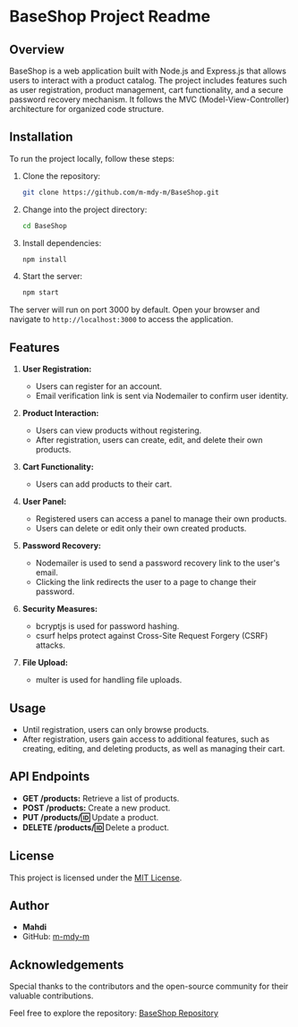 # BaseShop Project Readme

## Overview

BaseShop is a web application built with Node.js and Express.js that allows users to interact with a product catalog. The project includes features such as user registration, product management, cart functionality, and a secure password recovery mechanism. It follows the MVC (Model-View-Controller) architecture for organized code structure.

## Installation

To run the project locally, follow these steps:

1. Clone the repository:

   ```bash
   git clone https://github.com/m-mdy-m/BaseShop.git
   ```

2. Change into the project directory:

   ```bash
   cd BaseShop
   ```

3. Install dependencies:

   ```bash
   npm install
   ```

4. Start the server:

   ```bash
   npm start
   ```

The server will run on port 3000 by default. Open your browser and navigate to `http://localhost:3000` to access the application.

## Features

1. **User Registration:**
   - Users can register for an account.
   - Email verification link is sent via Nodemailer to confirm user identity.

2. **Product Interaction:**
   - Users can view products without registering.
   - After registration, users can create, edit, and delete their own products.

3. **Cart Functionality:**
   - Users can add products to their cart.

4. **User Panel:**
   - Registered users can access a panel to manage their own products.
   - Users can delete or edit only their own created products.

5. **Password Recovery:**
   - Nodemailer is used to send a password recovery link to the user's email.
   - Clicking the link redirects the user to a page to change their password.

6. **Security Measures:**
   - bcryptjs is used for password hashing.
   - csurf helps protect against Cross-Site Request Forgery (CSRF) attacks.

7. **File Upload:**
   - multer is used for handling file uploads.

## Usage

- Until registration, users can only browse products.
- After registration, users gain access to additional features, such as creating, editing, and deleting products, as well as managing their cart.

## API Endpoints

- **GET /products:** Retrieve a list of products.
- **POST /products:** Create a new product.
- **PUT /products/:id:** Update a product.
- **DELETE /products/:id:** Delete a product.

## License

This project is licensed under the [MIT License](https://github.com/m-mdy-m/BaseShop/blob/main/LICENSE).

## Author

- **Mahdi**
- GitHub: [m-mdy-m](https://github.com/m-mdy-m)

## Acknowledgements

Special thanks to the contributors and the open-source community for their valuable contributions.

Feel free to explore the repository: [BaseShop Repository](https://github.com/m-mdy-m/BaseShop.git)